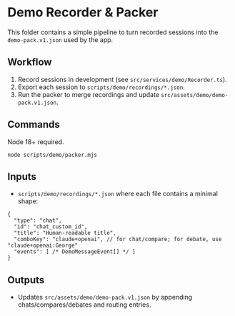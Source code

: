# Demo Recorder & Packer

This folder contains a simple pipeline to turn recorded sessions into the `demo-pack.v1.json` used by the app.

## Workflow
1) Record sessions in development (see `src/services/demo/Recorder.ts`).
2) Export each session to `scripts/demo/recordings/*.json`.
3) Run the packer to merge recordings and update `src/assets/demo/demo-pack.v1.json`.

## Commands
Node 18+ required.

```
node scripts/demo/packer.mjs
```

## Inputs
- `scripts/demo/recordings/*.json` where each file contains a minimal shape:
```
{
  "type": "chat",
  "id": "chat_custom_id",
  "title": "Human-readable title",
  "comboKey": "claude+openai", // for chat/compare; for debate, use "claude+openai:George"
  "events": [ /* DemoMessageEvent[] */ ]
}
```

## Outputs
- Updates `src/assets/demo/demo-pack.v1.json` by appending chats/compares/debates and routing entries.


